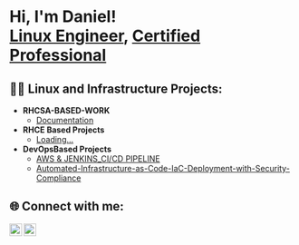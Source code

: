 <h1>Hi, I'm Daniel! <br/><a href="https://github.com/yourGitHubUsername">Linux Engineer</a>, <a href="https://www.linkedin.com/in/yourLinkedInProfile/">Certified Professional</a></h1>

<h2>👨‍💻 Linux and Infrastructure Projects:</h2>

- <b>RHCSA-BASED-WORK</b>
  - [Documentation](https://github.com/danielamoh1/RHCSA-BASED-WORK/tree/main)
- <b>RHCE Based Projects</b>
  - [Loading...](https://github.com/yourGitHubUsername/RHCE-Projects)
- <b>DevOpsBased Projects</b>
  - [AWS & JENKINS_CI/CD PIPELINE](https://github.com/danielamoh1/AWS_Jenkins_Project.git)
  - [Automated-Infrastructure-as-Code-IaC-Deployment-with-Security-Compliance](https://github.com/danielamoh1/Automated-Infrastructure-as-Code-IaC-Deployment-with-Security-Compliance/tree/main)

<h2> 🌐 Connect with me:</h2>

[<img align="left" alt="Daniel | LinkedIn" width="22px" src="https://cdn.jsdelivr.net/npm/simple-icons@v3/icons/linkedin.svg" />][linkedin]
[<img align="left" alt="Daniel | GitHub" width="22px" src="https://cdn.jsdelivr.net/npm/simple-icons@v3/icons/github.svg" />][github]

[github]: https://github.com/yourGitHubUsername
[linkedin]: https://www.linkedin.com/in/daniel-w-amoh-ii-217249262

<!--
yourGitHubUsername/yourGitHubUsername is a ✨ _special_ ✨ repository because its README.md (this file) appears on your GitHub profile.
